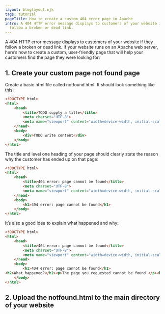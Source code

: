 ```yaml
---
layout: bloglayout.njk
tags: tutorial
pageTitle: How to create a custom 404 error page in Apache
intro: A 404 HTTP error message displays to customers of your website if they
  follow a broken or dead link.
---
```

A 404 HTTP error message displays to customers of your website if they follow a broken or dead link. If your website runs on an Apache web server, here’s how to create a custom, user-friendly page that will help your customers find the page they were looking for:

## 1. Create your custom page not found page

Create a basic html file called notfound.html. It should look something like this:

```html
<!DOCTYPE html>
<html>
    <head>
        <title>TODO supply a title</title>
        <meta charset="UTF-8">
        <meta name="viewport" content="width=device-width, initial-scale=1.0">
    </head>
    <body>
        <div>TODO write content</div>
    </body>
</html>
```

The title and level one heading of your page should clearly state the reason why the customer has ended up on that page:

```html
<!DOCTYPE html>
<html>
    <head>
        <title>404 error: page cannot be found</title>
        <meta charset="UTF-8">
        <meta name="viewport" content="width=device-width, initial-scale=1.0">
    </head>
    <body>
        <h1>404 error: page cannot be found</h1>
    </body>
</html>
```

It’s also a good idea to explain what happened and why:

```html
<!DOCTYPE html>
<html>
    <head>
        <title>404 error: page cannot be found</title>
        <meta charset="UTF-8">
        <meta name="viewport" content="width=device-width, initial-scale=1.0">
    </head>
    <body>
        <h1>404 error: page cannot be found</h1>
<h2>What happened?</h2><p>The page you requested cannot be found.</p><h2>Why did this happen?</h2><p>You may have accidentally typed in an incorrect URL (address) or the page you are looking for might have been removed, had its name changed, or is temporarily unavailable.</p>
    </body>
</html>
```

## 2. Upload the notfound.html to the main directory of your website